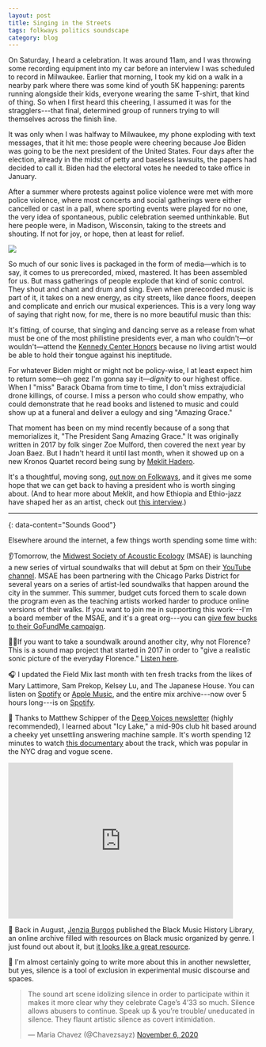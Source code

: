 ```yaml
---
layout: post
title: Singing in the Streets
tags: folkways politics soundscape
category: blog
---
```

On Saturday, I heard a celebration. It was around 11am, and I was throwing some recording equipment into my car before an interview I was scheduled to record in Milwaukee. Earlier that morning, I took my kid on a walk in a nearby park where there was some kind of youth 5K happening: parents running alongside their kids, everyone wearing the same T-shirt, that kind of thing. So when I first heard this cheering, I assumed it was for the stragglers---that final, determined group of runners trying to will themselves across the finish line.

It was only when I was halfway to Milwaukee, my phone exploding with text messages, that it hit me: those people were cheering because Joe Biden was going to be the next president of the United States. Four days after the election, already in the midst of petty and baseless lawsuits, the papers had decided to call it. Biden had the electoral votes he needed to take office in January.

After a summer where protests against police violence were met with more police violence, where most concerts and social gatherings were either cancelled or cast in a pall, where sporting events were played for no one, the very idea of spontaneous, public celebration seemed unthinkable. But here people were, in Madison, Wisconsin, taking to the streets and shouting. If not for joy, or hope, then at least for relief.

![](http://field-noise-assets.s3-us-east-2.amazonaws.com/singing-streets-trump-is-over.jpg)

So much of our sonic lives is packaged in the form of media—which is to say, it comes to us prerecorded, mixed, mastered. It has been assembled for us. But mass gatherings of people explode that kind of sonic control. They shout and chant and drum and sing. Even when prerecorded music is part of it, it takes on a new energy, as city streets, like dance floors, deepen and complicate and enrich our musical experiences. This is a very long way of saying that right now, for me, there is no more beautiful music than this:

It's fitting, of course, that singing and dancing serve as a release from what must be one of the most philistine presidents ever, a man who couldn't—or wouldn't—attend the [Kennedy Center Honors](https://www.washingtonpost.com/lifestyle/style/trumps-absence-at-washingtons-premier-social-event-is-a-relief-for-some-but-the-prestige-of-the-presidency-is-missed/2019/12/05/3c15c43c-178c-11ea-9110-3b34ce1d92b1_story.html) because no living artist would be able to hold their tongue against his ineptitude.

For whatever Biden might or might not be policy-wise, I at least expect him to return some—oh geez I'm gonna say it—*dignity* to our highest office. When I "miss" Barack Obama from time to time, I don't miss extrajudicial drone killings, of course. I miss a person who could show empathy, who could demonstrate that he read books and listened to music and could show up at a funeral and deliver a eulogy and sing "Amazing Grace."

That moment has been on my mind recently because of a song that memorializes it, "The President Sang Amazing Grace." It was originally written in 2017 by folk singer Zoe Mulford, then covered the next year by Joan Baez. But I hadn't heard it until last month, when it showed up on a new Kronos Quartet record being sung by [Meklit Hadero](https://www.meklitmusic.com/).

It's a thoughtful, moving song, [out now on Folkways](https://folkways.si.edu/kronos-quartet/long-time-passing-kronos-quartet-and-friends-celebrate-pete-seeger), and it gives me some hope that we can get back to having a president who is worth singing about. (And to hear more about Meklit, and how Ethiopia and Ethio-jazz have shaped her as an artist, check out [this interview](https://www.ttbook.org/interview/how-meklit-hadero-reimagined-ethiopian-jazz).)

---
{: data-content="Sounds Good"}

Elsewhere around the internet, a few things worth spending some time with:

👂Tomorrow, the [Midwest Society of Acoustic Ecology](https://mwsae.org/) (MSAE) is launching a new series of virtual soundwalks that will debut at 5pm on their [YouTube channel](https://www.youtube.com/channel/UCpGyCvDZdamwSNnyYIJcp_g/playlists). MSAE has been partnering with the Chicago Parks District for several years on a series of artist-led soundwalks that happen around the city in the summer. This summer, budget cuts forced them to scale down the program even as the teaching artists worked harder to produce online versions of their walks. If you want to join me in supporting this work---I'm a board member of the MSAE, and it's a great org---you can [give few bucks to their GoFundMe campaign](https://www.gofundme.com/f/support-deep-listening-in-the-midwest).

🚶‍♂️If you want to take a soundwalk around another city, why not Florence? This is a sound map project that started in 2017 in order to "give a realistic sonic picture of the everyday Florence." [Listen here](http://firenzesoundscapes.valeriorlandini.com/).

🎧 I updated the Field Mix last month with ten fresh tracks from the likes of Mary Lattimore, Sam Prekop, Kelsey Lu, and The Japanese House. You can listen on [Spotify](https://open.spotify.com/playlist/3k9aJixjAeqhMLkZ2PonQS?si=HGVnZifUTt6wNpL4i7jhyw) or [Apple Music](https://music.apple.com/us/playlist/field-noise-vol-9/pl.u-r2yB16XCxMrbg), and the entire mix archive---now over 5 hours long---is on [Spotify](https://open.spotify.com/playlist/36R4gNPOIoNaRSYm9T0Smm?si=xfF_uHzDQZ6p5cHAEGOsAQ).

🎵 Thanks to Matthew Schipper of the [Deep Voices newsletter](https://deepvoices.substack.com/) (highly recommended), I learned about "Icy Lake," a mid-90s club hit based around a cheeky yet unsettling answering machine sample. It's worth spending 12 minutes to watch [this documentary](https://youtu.be/xxi8kbgxxcI) about the track, which was popular in the NYC drag and vogue scene.
<iframe width="90%" height="315" src="https://www.youtube.com/embed/xxi8kbgxxcI" title="YouTube video player" frameborder="0" allow="accelerometer; autoplay; clipboard-write; encrypted-media; gyroscope; picture-in-picture" allowfullscreen></iframe>

💾 Back in August, [Jenzia Burgos](https://twitter.com/jenziaburgos) published the Black Music History Library, an online archive filled with resources on Black music organized by genre. I just found out about it, but [it looks like a great resource](https://blackmusiclibrary.com/Library).

🤫 I'm almost certainly going to write more about this in another newsletter, but yes, silence is a tool of exclusion in experimental music discourse and spaces.
<blockquote class="twitter-tweet"><p lang="en" dir="ltr">The sound art scene idolizing silence in order to participate within it makes it more clear why they celebrate Cage’s 4’33 so much. Silence allows abusers to continue. Speak up &amp; you’re trouble/ uneducated in silence. They flaunt artistic silence as covert intimidation.</p>&mdash; Maria Chavez (@Chavezsayz) <a href="https://twitter.com/Chavezsayz/status/1324545867869786112?ref_src=twsrc%5Etfw">November 6, 2020</a></blockquote> <script async src="https://platform.twitter.com/widgets.js" charset="utf-8"></script>
